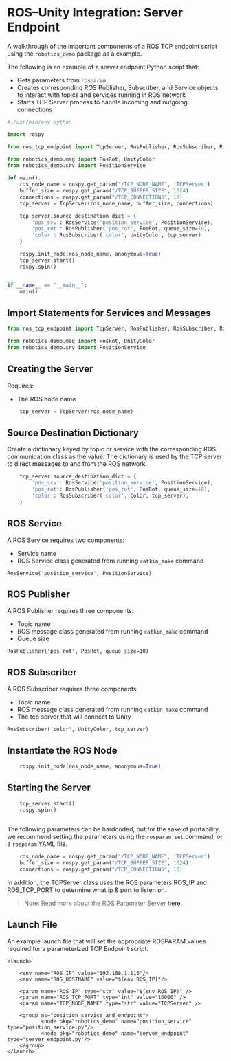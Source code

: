# ROS–Unity Integration: Server Endpoint

A walkthrough of the important components of a ROS TCP endpoint script using the `robotics_demo` package as a example.

The following is an example of a server endpoint Python script that:

- Gets parameters from `rosparam`
- Creates corresponding ROS Publisher, Subscriber, and Service objects to interact with topics and services running in ROS network
- Starts TCP Server process to handle incoming and outgoing connections


```python
#!/usr/bin/env python

import rospy

from ros_tcp_endpoint import TcpServer, RosPublisher, RosSubscriber, RosService

from robotics_demo.msg import PosRot, UnityColor
from robotics_demo.srv import PositionService

def main():
    ros_node_name = rospy.get_param("/TCP_NODE_NAME", 'TCPServer')
    buffer_size = rospy.get_param("/TCP_BUFFER_SIZE", 1024)
    connections = rospy.get_param("/TCP_CONNECTIONS", 10)
    tcp_server = TcpServer(ros_node_name, buffer_size, connections)

    tcp_server.source_destination_dict = {
        'pos_srv': RosService('position_service', PositionService),
        'pos_rot': RosPublisher('pos_rot', PosRot, queue_size=10),
        'color': RosSubscriber('color', UnityColor, tcp_server)
    }

    rospy.init_node(ros_node_name, anonymous=True)
    tcp_server.start()
    rospy.spin()


if __name__ == "__main__":
    main()
```


## Import Statements for Services and Messages
```python
from ros_tcp_endpoint import TcpServer, RosPublisher, RosSubscriber, RosService

from robotics_demo.msg import PosRot, UnityColor
from robotics_demo.srv import PositionService
```

## Creating the Server

Requires:

- The ROS node name

```python
    tcp_server = TcpServer(ros_node_name)
```

## Source Destination Dictionary

Create a dictionary keyed by topic or service with the corresponding ROS communication class as the value. The dictionary is used by the TCP server to direct messages to and from the ROS network.

```python
    tcp_server.source_destination_dict = {
        'pos_srv': RosService('position_service', PositionService),
        'pos_rot': RosPublisher('pos_rot', PosRot, queue_size=10),
        'color': RosSubscriber('color', Color, tcp_server),
    }
```

## ROS Service
A ROS Service requires two components:

- Service name
- ROS Service class generated from running `catkin_make` command

`RosService('position_service', PositionService)`

## ROS Publisher
A ROS Publisher requires three components:

- Topic name
- ROS message class generated from running `catkin_make` command
- Queue size

`RosPublisher('pos_rot', PosRot, queue_size=10)`

## ROS Subscriber
A ROS Subscriber requires three components:

- Topic name
- ROS message class generated from running `catkin_make` command
- The tcp server that will connect to Unity

`RosSubscriber('color', UnityColor, tcp_server)`

## Instantiate the ROS Node

```python
    rospy.init_node(ros_node_name, anonymous=True)
```

## Starting the Server

```python
    tcp_server.start()
    rospy.spin()
    
```


The following parameters can be hardcoded, but for the sake of portability, we recommend setting the parameters using the `rosparam set` command, or a `rosparam` YAML file.

```python
    ros_node_name = rospy.get_param("/TCP_NODE_NAME", 'TCPServer')
    buffer_size = rospy.get_param("/TCP_BUFFER_SIZE", 1024)
    connections = rospy.get_param("/TCP_CONNECTIONS", 10)
```

In addition, the TCPServer class uses the ROS parameters ROS_IP and ROS_TCP_PORT to determine what ip & port to listen on.

> Note: Read more about the ROS Parameter Server [here](http://wiki.ros.org/Parameter%20Server).

## Launch File
An example launch file that will set the appropriate ROSPARAM values required for a parameterized TCP Endpoint script.

```
<launch>

    <env name="ROS_IP" value="192.168.1.116"/>
    <env name="ROS_HOSTNAME" value="$(env ROS_IP)"/>
    
    <param name="ROS_IP" type="str" value="$(env ROS_IP)" />
    <param name="ROS_TCP_PORT" type="int" value="10000" />
    <param name="TCP_NODE_NAME" type="str" value="TCPServer" />

	<group ns="position_service_and_endpoint">
	       <node pkg="robotics_demo" name="position_service" type="position_service.py"/>
	       <node pkg="robotics_demo" name="server_endpoint" type="server_endpoint.py"/>
	</group>
</launch>
```